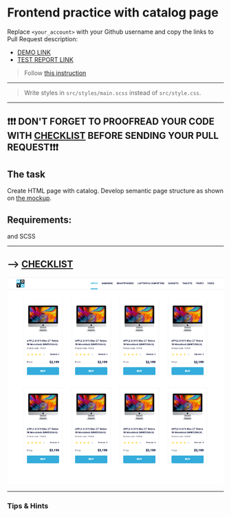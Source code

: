 # Frontend practice with catalog page
Replace `<your_account>` with your Github username and copy the links to Pull Request description:
- [DEMO LINK](https://mttony.github.io/layout_catalog/)
- [TEST REPORT LINK](https://mttony.github.io/layout_catalog/report/html_report/)

> Follow [this instruction](https://github.com/mate-academy/layout_task-guideline#how-to-solve-the-layout-tasks-on-github)
___
> Write styles in `src/styles/main.scss` instead of `src/style.css`.
___

## ❗️❗️❗️ DON'T FORGET TO PROOFREAD YOUR CODE WITH [CHECKLIST](https://github.com/mate-academy/layout_catalog/blob/master/checklist.md) BEFORE SENDING YOUR PULL REQUEST❗️❗️❗️

## The task
Create HTML page with catalog. Develop semantic page structure as shown on [the mockup](https://www.figma.com/file/ojkArVazq7vsX0nbpn9CxZ/Moyo-%2F-Catalog-(ENG)?node-id=32249%3A354).

## Requirements:
<!-- - use `Card` and `Header` blocks from previous tasks but rewrite them using BEM -->
and SCSS
<!-- - Nav links color is not `black` any more` -->
<!-- - there should always be 4 cards in a row (not 2, 3 or 5) -->
  <!-- - use `:nth-child(4n)` to select every 4th element -->
  <!-- - use `:nth-last-child(-n + 4)` to select 4 last elements -->
<!-- - the distance between cards on the design includes borders (zoom in to see it); -->
<!-- - cards should have fixed width and fixed distances between them -->
<!-- - cards container should have fixed paddings (see 1024px example), bottom the same as top -->
<!-- - use semantic tags. `<header>`, `<nav>`, `<main>` -->
<!-- - add class `is-active` to the first link (`Apple`) in navigation -->
<!-- - remove old `data-qa` attributes -->
<!-- - add `data-qa="nav-hover"` (not just `hover`) to the 4th nav link for testing (`Laptops & computers`) -->
<!-- - add `data-qa="card"` to the first card -->
<!-- - add `data-qa="card-hover"` (not just `hover`) to the link `Buy` inside the first card -->
---
--> [CHECKLIST](https://github.com/mate-academy/layout_catalog/blob/master/checklist.md)
---
![screenshot](./references/catalog-example.png)

---
### Tips & Hints
<!-- Don't use flex `gap` property, it's not yet supported by tests. -->
